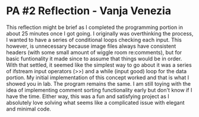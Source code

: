 # PA #2 Reflection - Vanja Venezia

This reflection might be brief as I completed the programming portion in about 25 minutes once I got going. I originally was overthinking the process, I wanted to have a series of conditional loops checking each input. This however, is unnecessary because image files always have consistent headers (with some small amount of wiggle room re:comments), but for basic funtionality it made since to assume that things would be in order. With that settled, it seemed like the simplest way to go about it was a series of ifstream input operators (>>) and a while (input good) loop for the data portion. My initial implementation of this concept worked and that is what I showed you in lab. The program remains the same. I am still toying with the idea of implementing comment sorting functionality early but don't know if I have the time. Either way, this was a fun and satisfying project as I absolutely love solving what seems like a complicated issue with elegant and minimal code.
